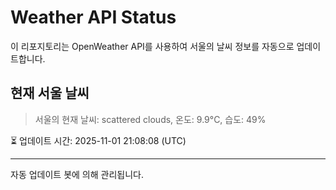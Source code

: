 
# Weather API Status

이 리포지토리는 OpenWeather API를 사용하여 서울의 날씨 정보를 자동으로 업데이트합니다.

## 현재 서울 날씨
> 서울의 현재 날씨: scattered clouds, 온도: 9.9°C, 습도: 49%

⏳ 업데이트 시간: 2025-11-01 21:08:08 (UTC)

---
자동 업데이트 봇에 의해 관리됩니다.
